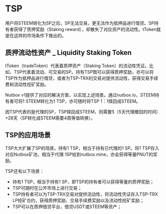 # TSP

用户将STEEM转化为SP之后，SP无法交易，更无法作为抵押品进行借贷。SP持有者获得了质押奖励（Staking reward），却散失了对应资产的流动性。tToken就是在这样的市场条件下推出的。

## 质押流动性资产 _ Liquidity Staking Token

tToken（tradeToken）代表着质押资产（Staking Token）的流动性凭证。比如，TSP代表着流动、可交易的SP。持有TSP既可以获得质押奖励，亦可以将TSP作为抵押品进行借贷，或者为TSP-TRX的交易对提供流动性，获得交易手续费和流动性挖矿奖励。

Nutbox v1提供了对应的解决方案，以实现上述场景。通过nutbox.io，STEEM持有者可将1  STEEM转化为1 TSP，亦可随时将TSP 1：1赎回成STEEM。

因TSP代表的是代理的SP，TSP赎回成STEEM，则需要5（5天代理撤回的时间）+28天（SP转化成STEEM需要4周等值转换）。

## TSP的应用场景

TSP大大扩展了SP的场景。持有1 TSP，相当于持有已代理的1 SP。将1 TSP存入对应Nutbox矿池，相当于代理 1SP给到nutbox.mine，亦会获得等量PNUT的奖励。

TSP还有以下场景：

* 持有1 TSP，相当于持有1 SP，即TSP的持有者可以获得等量的质押奖励；
* TSP可随时在公开市场上进行交易；
* TSP持有者可以为TSP-TRX交易对提供流动性，将流动性凭证存入TSP-TRX LP挖矿合约，获得质押奖励、交易手续费奖励以及流动性挖矿奖励；
* TSP可以在质押借贷平台，借贷USDT或STEEM等资产；
